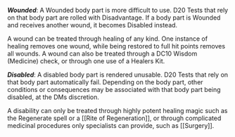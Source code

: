 ***Wounded***: A Wounded body part is more difficult to use. D20 Tests that rely on that body part are rolled with Disadvantage. If a body part is Wounded and receives another wound, it becomes Disabled instead.

A wound can be treated through healing of any kind. One instance of healing removes one wound, while being restored to full hit points removes all wounds. A wound can also be treated through a DC10 Wisdom (Medicine) check, or through one use of a Healers Kit.

***Disabled***: A disabled body part is rendered unusable. D20 Tests that rely on that body part automatically fail. Depending on the body part, other conditions or consequences may be associated with that body part being disabled, at the DMs discretion.

A disability can only be treated through highly potent healing magic such as the Regenerate spell or a [[Rite of Regeneration]], or through complicated medicinal procedures only specialists can provide, such as [[Surgery]].
